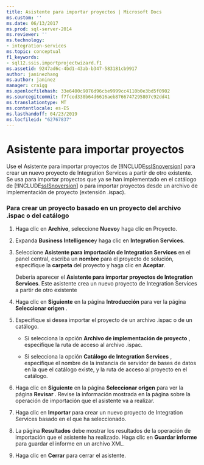 ```yaml
---
title: Asistente para importar proyectos | Microsoft Docs
ms.custom: ''
ms.date: 06/13/2017
ms.prod: sql-server-2014
ms.reviewer: ''
ms.technology:
- integration-services
ms.topic: conceptual
f1_keywords:
- sql12.ssis.importprojectwizard.f1
ms.assetid: 9247ad6c-4bd1-43ab-b347-583181cb9917
author: janinezhang
ms.author: janinez
manager: craigg
ms.openlocfilehash: 33e6400c9076d96cbe9999cc4110b0e3bd5f0902
ms.sourcegitcommit: f7fced330b64d6616aeb8766747295807c92dd41
ms.translationtype: MT
ms.contentlocale: es-ES
ms.lasthandoff: 04/23/2019
ms.locfileid: "62767837"
---
```

# <a name="import-project-wizard"></a>Asistente para importar proyectos
  Use el Asistente para importar proyectos de [!INCLUDE[ssISnoversion](../includes/ssisnoversion-md.md)] para crear un nuevo proyecto de Integration Services a partir de otro existente. Se usa para importar proyectos que ya se han implementado en el catálogo de [!INCLUDE[ssISnoversion](../includes/ssisnoversion-md.md)] o para importar proyectos desde un archivo de implementación de proyecto (extensión .ispac).  
  
### <a name="to-create-a-project-based-on-a-project-in-ispac-file-or-in-catalog"></a>Para crear un proyecto basado en un proyecto del archivo .ispac o del catálogo  
  
1.  Haga clic en **Archivo**, seleccione **Nuevo**y haga clic en Proyecto.  
  
2.  Expanda **Business Intelligence**y haga clic en **Integration Services**.  
  
3.  Seleccione **Asistente para importación de Integration Services** en el panel central, escriba un **nombre** para el proyecto de solución, especifique la **carpeta** del proyecto y haga clic en **Aceptar**.  
  
     Debería aparecer el **Asistente para importar proyectos de Integration Services**. Este asistente crea un nuevo proyecto de Integration Services a partir de otro existente  
  
4.  Haga clic en **Siguiente** en la página **Introducción** para ver la página **Seleccionar origen** .  
  
5.  Especifique si desea importar el proyecto de un archivo .ispac o de un catálogo.  
  
    -   Si selecciona la opción **Archivo de implementación de proyecto** , especifique la ruta de acceso al archivo .ispac.  
  
    -   Si selecciona la opción **Catálogo de Integration Services** , especifique el nombre de la instancia de servidor de bases de datos en la que el catálogo existe, y la ruta de acceso al proyecto en el catálogo.  
  
6.  Haga clic en **Siguiente** en la página **Seleccionar origen** para ver la página **Revisar** . Revise la información mostrada en la página sobre la operación de importación que el asistente va a realizar.  
  
7.  Haga clic en **Importar** para crear un nuevo proyecto de Integration Services basado en el que ha seleccionado.  
  
8.  La página **Resultados** debe mostrar los resultados de la operación de importación que el asistente ha realizado. Haga clic en **Guardar informe** para guardar el informe en un archivo XML.  
  
9. Haga clic en **Cerrar** para cerrar el asistente.  
  
  
